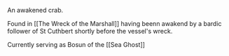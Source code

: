 An awakened crab.

Found in [[The Wreck of the Marshall]] having beenn awakend by a bardic follower of St Cuthbert shortly before the vessel's wreck.

Currently serving as Bosun of the [[Sea Ghost]]

